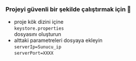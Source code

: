 ### Projeyi güvenli bir şekilde çalıştırmak için 🙂
- proje kök dizini içine <br> `keystore.properties` <br> dosyasını oluşturun
- alttaki parametreleri dosyaya ekleyin <br> `serverIp=Sunucu_ip` <br> `serverPort=XXXX`
